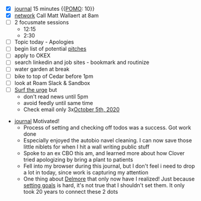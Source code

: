 - [x] [journal](<journal.md>) 15 minutes {{[POMO](<POMO.md>): 10}}
- [x] [network](<network.md>) Call Matt Wallaert at 8am
- [ ] 2 focusmate sessions
    - 12:15
    - 2:30
- [ ] Topic today - Apologies
- [ ] begin list of potential [pitches](<pitches.md>)
- [ ] apply to OKEX
- [ ] search linkedin and job sites - bookmark and routinize
- [ ] water garden at break
- [ ] bike to top of Cedar before 1pm
- [ ] look at Roam Slack & Sandbox
- [ ] [Surf the urge](<Surf the urge.md>) but 
    - don't read news until 5pm
    - avoid feedly until same time
    - Check email only 3x[October 5th, 2020](<October 5th, 2020.md>)
- [journal](<journal.md>) Motivated!
    - Process of setting and checking off todos was a success. Got work done
    - Especially enjoyed the autobio navel cleaning. I can now save those little niblets for when I hit a wall writing public stuff
    - Spoke to an ex CBO this am, and learned more about how Clover tried apologizing by bring a plant to patients
    - Fell into my browser during this journal, but I don't feel i need to drop a lot in today, since work is capturing my attention
    - One thing about [Delmore](<Delmore.md>) that only now have I realized! Just because [setting goals](<setting goals.md>) is hard, it's not true that I shouldn't set them.  It only took 20 years to connect these 2 dots
